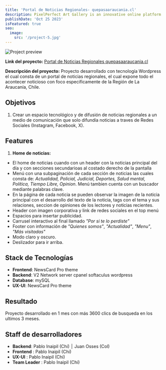 ```yaml
---
title: 'Portal de Noticias Regionales- quepasaaraucania.cl'
description: PixelPerfect Art Gallery is an innovative online platform that transcends traditional art exhibition spaces.
publishDate: 'Oct 25 2023'
isFeatured: true
seo:
  image:
    src: '/project-5.jpg'
---
```


![Project preview](/quepasaaraucania.jpg)

**Link del proyecto:** <a href="https://quepasaaraucania.cl/" target="_blank">Portal de Noticias Regionales quepasaaraucania.cl</a>


**Descripción del proyecto:**
Proyecto desarrollado con tecnología Wordpress el cual consta de un portal de noticias regionales, el cual expone todo el acontecer noticioso con foco especificamente de la Región de La Araucanía, Chile. 

## Objetivos

1. Crear un espacio tecnológico y de difusión de noticias regionales a un medio de comunicación que solo difundía noticias a traves de Redes Sociales (Instagram, Facebook, X).

## Features

1. **Home de noticias:**

- El home de noticias cuando con un header con la noticias principal del día y con secciones secundarioas al costado derecho de la pantalla
- Menú con una subpaginación de cada sección de noticias las cuales consta de: *Actualidad, Policial, Judicial, Deportes, Salud mental, Política, Tiempo Libre, Opinion*. Menú tambien cuenta con un buscador mediante palabras clave.
- En la página de cada noticia se pueden observar la imagen de la noticia principal con el desarrollo del texto de la noticia, tags con el tema y sus relaciones, seccion de opiniones de los lectores y noticias recientes. 
- Header con imagen corporativa y link de redes sociales en el top menú
- Espacios para insertar publicidad.
- Carrusel interactivo al final llamado *"Por si te lo perdiste"*
- Footer con información de *"Quienes somos"*, *"Actualidad"*, *"Menu"*, *"Más visitadas"*
- Modo claro y oscuro. 
- Deslizador para ir arriba. 


## Stack de Tecnologías

- **Frontend**: NewsCard Pro theme
- **Backend**: V2 Network server cpanel softaculus wordpress
- **Database**: mySQL 
- **UX-UI**: NewsCard Pro theme

## Resultado

Proyecto desarrollado en 1 mes con más 3600 clics de busqueda en los ultimos 3 meses. 

## Staff de desarrolladores
- **Backend**: Pablo Inaipil (Chi) ׀ Juan Osses (Col) 
- **Frontend** : Pablo Inaipil (Chi)
- **UX-UI** : Pablo Inaipil (Chi)
- **Team Leader** : Pablo Inaipil (Chi)

